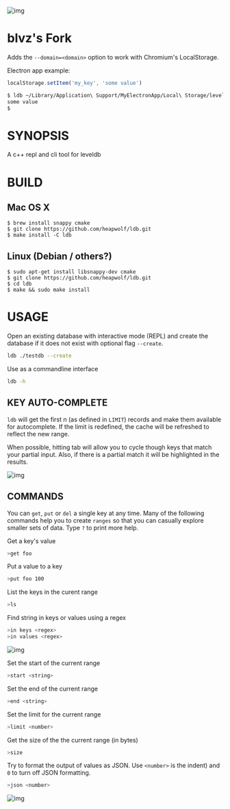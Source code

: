 ![img](/man/logo.png)

# blvz's Fork
Adds the `--domain=<domain>` option to work with Chromium's LocalStorage.

Electron app example:

```js
localStorage.setItem('my_key', 'some value')
```

```sh
$ ldb ~/Library/Application\ Support/MyElectronApp/Local\ Storage/leveldb get my_key --domain=file://
some value
$
```

# SYNOPSIS
A c++ repl and cli tool for leveldb

# BUILD

## Mac OS X

```cli
$ brew install snappy cmake
$ git clone https://github.com/heapwolf/ldb.git
$ make install -C ldb
```

## Linux (Debian / others?)

```cli
$ sudo apt-get install libsnappy-dev cmake
$ git clone https://github.com/heapwolf/ldb.git
$ cd ldb
$ make && sudo make install
```


# USAGE
Open an existing database with interactive mode (REPL) and create the
database if it does not exist with optional flag `--create`.
```bash
ldb ./testdb --create
```

Use as a commandline interface
```bash
ldb -h
```


## KEY AUTO-COMPLETE
`ldb` will get the first n (as defined in `LIMIT`) records and make them
available for autocomplete. If the limit is redefined, the cache will be
refreshed to reflect the new range.

When possible, hitting tab will allow you to cycle though keys that match
your partial input. Also, if there is a partial match it will be highlighted
in the results.

![img](/man/colors.png)

## COMMANDS
You can `get`, `put` or `del` a single key at any time. Many of the following
commands help you to create `ranges` so that you can casually explore smaller
sets of data. Type `?` to print more help.

Get a key's value
```bash
>get foo
```

Put a value to a key
```bash
>put foo 100
```

List the keys in the curent range
```bash
>ls
```

Find string in keys or values using a regex
```bash
>in keys <regex>
>in values <regex>
```

![img](/man/find.png)

Set the start of the current range
```bash
>start <string>
```

Set the end of the current range
```bash
>end <string>
```

Set the limit for the current range
```bash
>limit <number>
```

Get the size of the the current range (in bytes)
```bash
>size
```

Try to format the output of values as JSON. Use `<number>` is the indent)
and `0` to turn off JSON formatting.

```bash
>json <number>
```

![img](/man/json.png)
